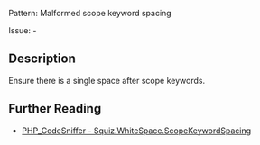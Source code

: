 Pattern: Malformed scope keyword spacing

Issue: -

## Description

Ensure there is a single space after scope keywords.

## Further Reading

* [PHP_CodeSniffer - Squiz.WhiteSpace.ScopeKeywordSpacing](https://github.com/squizlabs/PHP_CodeSniffer/blob/master/src/Standards/Squiz/Sniffs/WhiteSpace/ScopeKeywordSpacingSniff.php)